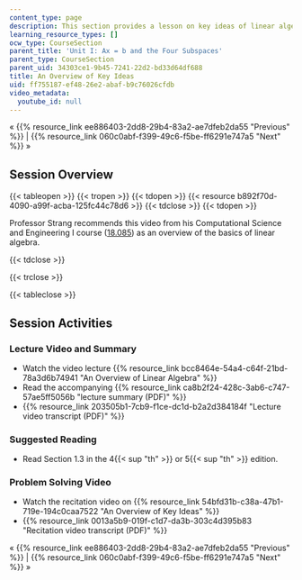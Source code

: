 ```yaml
---
content_type: page
description: This section provides a lesson on key ideas of linear algebra.
learning_resource_types: []
ocw_type: CourseSection
parent_title: 'Unit I: Ax = b and the Four Subspaces'
parent_type: CourseSection
parent_uid: 34303ce1-9b45-7241-22d2-bd33d64df688
title: An Overview of Key Ideas
uid: ff755187-ef48-26e2-abaf-b9c76026cfdb
video_metadata:
  youtube_id: null
---
```


« {{% resource_link ee886403-2dd8-29b4-83a2-ae7dfeb2da55 "Previous" %}} | {{% resource_link 060c0abf-f399-49c6-f5be-ff6291e747a5 "Next" %}} »

Session Overview
----------------

{{< tableopen >}}
{{< tropen >}}
{{< tdopen >}}
{{< resource b892f70d-4090-a99f-acba-125fc44c78d6 >}}
{{< tdclose >}}
{{< tdopen >}}


Professor Strang recommends this video from his Computational Science and Engineering I course ([18.085](/courses/18-085-computational-science-and-engineering-i-fall-2008)) as an overview of the basics of linear algebra.


{{< tdclose >}}

{{< trclose >}}

{{< tableclose >}}

Session Activities
------------------

### Lecture Video and Summary

*   Watch the video lecture {{% resource_link bcc8464e-54a4-c64f-21bd-78a3d6b74941 "An Overview of Linear Algebra" %}}
*   Read the accompanying {{% resource_link ca8b2f24-428c-3ab6-c747-57ae5ff5056b "lecture summary (PDF)" %}}
*   {{% resource_link 203505b1-7cb9-f1ce-dc1d-b2a2d384184f "Lecture video transcript (PDF)" %}}

### Suggested Reading

*   Read Section 1.3 in the 4{{< sup "th" >}} or 5{{< sup "th" >}} edition.

### Problem Solving Video

*   Watch the recitation video on {{% resource_link 54bfd31b-c38a-47b1-719e-194c0caa7522 "An Overview of Key Ideas" %}}
*   {{% resource_link 0013a5b9-019f-c1d7-da3b-303c4d395b83 "Recitation video transcript (PDF)" %}}

« {{% resource_link ee886403-2dd8-29b4-83a2-ae7dfeb2da55 "Previous" %}} | {{% resource_link 060c0abf-f399-49c6-f5be-ff6291e747a5 "Next" %}} »